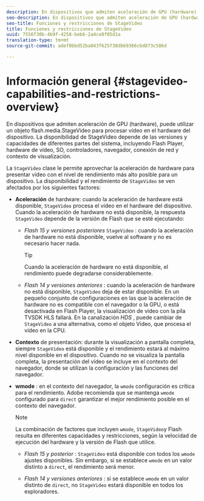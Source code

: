 ```yaml
---
description: En dispositivos que admiten aceleración de GPU (hardware), puede utilizar un objeto flash.media.StageVideo para procesar vídeo en el hardware del dispositivo. La disponibilidad de StageVideo depende de las versiones y capacidades de diferentes partes del sistema, incluyendo Flash Player, hardware de vídeo, SO, controladores, navegador, conexión de red y contexto de visualización.
seo-description: En dispositivos que admiten aceleración de GPU (hardware), puede utilizar un objeto flash.media.StageVideo para procesar vídeo en el hardware del dispositivo. La disponibilidad de StageVideo depende de las versiones y capacidades de diferentes partes del sistema, incluyendo Flash Player, hardware de vídeo, SO, controladores, navegador, conexión de red y contexto de visualización.
seo-title: Funciones y restricciones de StageVideo
title: Funciones y restricciones de StageVideo
uuid: 7556f30b-4b9f-4258-beb6-2a4ce8f05d1a
translation-type: tm+mt
source-git-commit: adef0bbd52ba043f625f38db69366c6d873c586d

---
```



# Información general {#stagevideo-capabilities-and-restrictions-overview}

En dispositivos que admiten aceleración de GPU (hardware), puede utilizar un objeto flash.media.StageVideo para procesar vídeo en el hardware del dispositivo. La disponibilidad de StageVideo depende de las versiones y capacidades de diferentes partes del sistema, incluyendo Flash Player, hardware de vídeo, SO, controladores, navegador, conexión de red y contexto de visualización.

La `StageVideo` clase le permite aprovechar la aceleración de hardware para presentar vídeo con el nivel de rendimiento más alto posible para un dispositivo. La disponibilidad y el rendimiento de `StageVideo` se ven afectados por los siguientes factores:

* **Aceleración** de hardware: cuando la aceleración de hardware está disponible, `StageVideo` procesa el vídeo en el hardware del dispositivo. Cuando la aceleración de hardware no está disponible, la respuesta `StageVideo` depende de la versión de Flash que se esté ejecutando:

   * *Flash 15 y versiones posteriores* `StageVideo` : cuando la aceleración de hardware no está disponible, vuelve al software y no es necesario hacer nada.

      >[!TIP]
      >
      >Cuando la aceleración de hardware no está disponible, el rendimiento puede degradarse considerablemente.

   * *Flash 14 y versiones anteriores* : cuando la aceleración de hardware no está disponible, `StageVideo` deja de estar disponible. En un pequeño conjunto de configuraciones en las que la aceleración de hardware no es compatible con el navegador o la GPU, o está desactivada en Flash Player, la visualización de vídeo con la pila TVSDK HLS fallará. En la canalización *HDS* , puede cambiar de `StageVideo` a una alternativa, como el objeto Video, que procesa el vídeo en la CPU.

* **Contexto** de presentación: durante la visualización a pantalla completa, siempre `StageVideo` está disponible y el rendimiento estará al máximo nivel disponible en el dispositivo. Cuando no se visualiza la pantalla completa, la presentación del vídeo se incluye en el contexto del navegador, donde se utilizan la configuración y las funciones del navegador.

* **wmode** : en el contexto del navegador, la `wmode` configuración es crítica para el rendimiento. Adobe recomienda que se mantenga `wmode` configurado para `direct` garantizar el mejor rendimiento posible en el contexto del navegador.

   >[!NOTE]
   >
   >La combinación de factores que incluyen `wmode`, `StageVideo`y Flash resulta en diferentes capacidades y restricciones, según la velocidad de ejecución del hardware y la versión de Flash que utilice.

   * *Flash 15 y posterior* : `StageVideo` está disponible con todos los `wmode` ajustes disponibles. Sin embargo, si se establece `wmode` en un valor distinto a `direct`, el rendimiento será menor.

   * *Flash 14 y versiones anteriores* : si se establece `wmode` en un valor distinto de `direct`, no `StageVideo` estará disponible en todos los exploradores.

